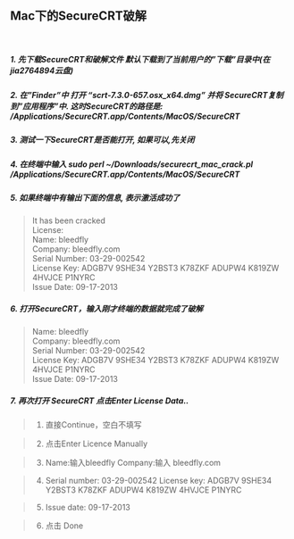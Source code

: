 ## Mac下的SecureCRT破解

<br>

##### 1. 先下载SecureCRT和破解文件 默认下载到了当前用户的”下载”目录中(在jia2764894云盘)

##### 2. 在”Finder”中 打开 “scrt-7.3.0-657.osx_x64.dmg” 并将 SecureCRT复制到”应用程序”中. 这时SecureCRT的路径是: /Applications/SecureCRT.app/Contents/MacOS/SecureCRT

##### 3. 测试一下SecureCRT是否能打开, 如果可以,先关闭

##### 4. 在终端中输入 sudo perl ~/Downloads/securecrt_mac_crack.pl /Applications/SecureCRT.app/Contents/MacOS/SecureCRT

##### 5. 如果终端中有输出下面的信息, 表示激活成功了

  > It has been cracked  
  > License:  
  > Name: bleedfly  
  > Company: bleedfly.com  
  > Serial Number: 03-29-002542  
  > License Key: ADGB7V 9SHE34 Y2BST3 K78ZKF ADUPW4 K819ZW 4HVJCE P1NYRC  
  > Issue Date: 09-17-2013  


##### 6. 打开SecureCRT，输入刚才终端的数据就完成了破解

  > Name: bleedfly  
  > Company: bleedfly.com  
  > Serial Number: 03-29-002542  
  > License Key: ADGB7V 9SHE34 Y2BST3 K78ZKF ADUPW4 K819ZW 4HVJCE P1NYRC  
  > Issue Date: 09-17-2013


##### 7. 再次打开 SecureCRT 点击Enter License Data..


  >  1) 直接Continue，空白不填写  

  > 2) 点击Enter Licence Manually

  > 3) Name:输入bleedfly Company:输入 bleedfly.com

  > 4) Serial number: 03-29-002542
  License key: ADGB7V 9SHE34 Y2BST3 K78ZKF ADUPW4 K819ZW 4HVJCE P1NYRC

  > 5) Issue date: 09-17-2013

  > 6) 点击 Done
